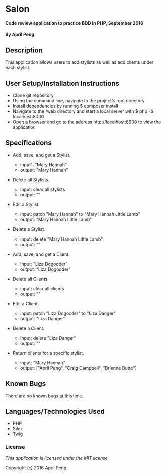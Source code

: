 # Salon #

#### Code review application to practice BDD in PHP, September 2016

#### By April Peng

## Description ##

This application allows users to add stylists as well as add clients under each stylist.

## User Setup/Installation Instructions ##

* Clone git repository
* Using the command line, navigate to the project's root directory
* Install dependencies by running $ composer install
* Navigate to the /web directory and start a local server with $ php -S localhost:8000
* Open a browser and go to the address http://localhost:8000 to view the application

## Specifications ##
* Add, save, and get a Stylist.
    * input1: "Mary Hannah"
    * output: "Mary Hannah"

* Delete all Stylists.
    * input: clear all stylists
    * output: ""

* Edit a Stylist.
    * input: patch "Mary Hannah" to "Mary Hannah Little Lamb"
    * output: "Mary Hannah Little Lamb"

* Delete a Stylist.
    * input: delete "Mary Hannah Little Lamb"
    * output: ""

* Add, save, and get a Client.
    * input: "Liza Dogooder"
    * output: "Liza Dogooder"

* Delete all Clients.
    * input: clear all clients
    * output: ""

* Edit a Client.
    * input: patch "Liza Dogooder" to "Liza Danger"
    * output: "Liza Danger"

* Delete a Client.
    * input: delete "Liza Danger"
    * output: ""

* Return clients for a specific stylist.
    * input: "Mary Hannah"
    * output: ["April Peng", "Craig Campbell", "Brienne Butte"]

## Known Bugs ##

There are no known bugs at this time.

## Languages/Technologies Used ##

* PHP
* Silex
* Twig

### License ###

*This application is licensed under the MIT license.*

Copyright (c) 2016 April Peng
